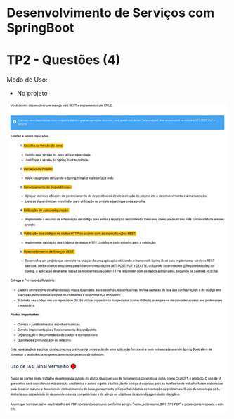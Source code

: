 # Desenvolvimento de Serviços com SpringBoot

# TP2 - Questões (4)

Modo de Uso:

- No projeto

![Descrição](documentos/enunciado_TP2.png)
